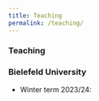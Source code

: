 ```yaml
---
title: Teaching
permalink: /teaching/
---
```


### Teaching

### Bielefeld University

* Winter term 2023/24: